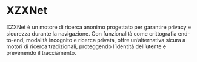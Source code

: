 # XZXNet
XZXNet è un motore di ricerca anonimo progettato per garantire privacy e sicurezza durante la navigazione. Con funzionalità come crittografia end-to-end, modalità incognito e ricerca privata, offre un’alternativa sicura a motori di ricerca tradizionali, proteggendo l’identità dell’utente e prevenendo il tracciamento.
